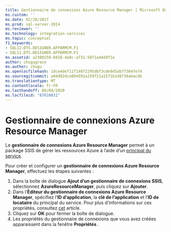 ```yaml
---
title: Gestionnaire de connexions Azure Resource Manager | Microsoft Docs
ms.custom: ''
ms.date: 02/28/2017
ms.prod: sql-server-2014
ms.reviewer: ''
ms.technology: integration-services
ms.topic: conceptual
f1_keywords:
- SQL12.DTS.DESIGNER.AFPARMCM.F1
- SQL11.DTS.DESIGNER.AFPARMCM.F1
ms.assetid: a2380258-0418-4a8c-a731-5071a44ddf1e
author: chugugrace
ms.author: chugu
ms.openlocfilehash: 1dce4def11f14072295dbf3cde9d5ab77304fe74
ms.sourcegitcommit: ad4d92dce894592a259721a1571b1d8736abacdb
ms.translationtype: MT
ms.contentlocale: fr-FR
ms.lasthandoff: 08/04/2020
ms.locfileid: "87610831"
---
```

# <a name="azure-resource-manager-connection-manager"></a>Gestionnaire de connexions Azure Resource Manager
Le **gestionnaire de connexions Azure Resource Manager** permet à un package SSIS de gérer les ressources Azure à l’aide d’un [principal du service](https://docs.microsoft.com/azure/azure-resource-manager/resource-group-create-service-principal-portal).

Pour créer et configurer un **gestionnaire de connexions Azure Resource Manager**, effectuez les étapes suivantes :

1. Dans la boîte de dialogue **Ajout d’un gestionnaire de connexions SSIS**, sélectionnez **AzureResourceManager**, puis cliquez sur **Ajouter**.
2. Dans l’**Éditeur du gestionnaire de connexions Azure Resource Manager**, spécifiez l’**ID d’application**, la **clé de l’application** et l’**ID de locataire** du principal du service. Pour plus d’informations sur ces propriétés, consultez [cet](https://docs.microsoft.com/azure/azure-resource-manager/resource-group-create-service-principal-portal) article.
3. Cliquez sur **OK** pour fermer la boîte de dialogue.
4. Les propriétés du gestionnaire de connexions que vous avez créées apparaissent dans la fenêtre **Propriétés** .
